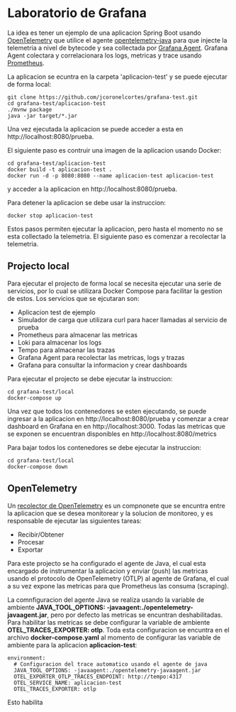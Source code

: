 # Laboratorio de Grafana

La idea es tener un ejemplo de una aplicacion Spring Boot usando [OpenTelemetry](https://opentelemetry.io/) que utilice el agente [opentelemetry-java](https://github.com/open-telemetry/opentelemetry-java-instrumentation) para que injecte la telemetria a nivel de bytecode y sea collectada por [Grafana Agent](https://grafana.com/docs/grafana-cloud/data-configuration/agent/). Grafana Agent colectara y correlacionara los logs, metricas y trace usando [Prometheus](https://prometheus.io/).

La aplicacion se ecuntra en la carpeta 'aplicacion-test' y se puede ejecutar de forma local:

```
git clone https://github.com/jcoronelcortes/grafana-test.git
cd grafana-test/aplicacion-test
./mvnw package
java -jar target/*.jar
```
Una vez ejecutada la aplicacion se puede acceder a esta en http://localhost:8080/prueba.

El siguiente paso es contruir una imagen de la aplicacion usando Docker:

```
cd grafana-test/aplicacion-test
docker build -t aplicacion-test .
docker run -d -p 8080:8080 --name aplicacion-test aplicacion-test
```
y acceder a la aplicacion en http://localhost:8080/prueba.

Para detener la aplicacion se debe usar la instruccion:

```
docker stop aplicacion-test
```
Estos pasos permiten ejecutar la aplicacion, pero hasta el momento no se esta collectado la telemetria. El siguiente paso es comenzar a recolectar la telemetria.

## Projecto local

Para ejecutar el projecto de forma local se necesita ejecutar una serie de servicios, por lo cual se utilizara Docker Compose para facilitar la gestion de estos. Los servicios que se ejcutaran son:

- Aplicacion test de ejemplo
- Simulador de carga que utilizara curl para hacer llamadas al servicio de prueba
- Prometheus para almacenar las metricas
- Loki para almacenar los logs
- Tempo para almacenar las trazas
- Grafana Agent para recolectar las metricas, logs y trazas
- Grafana para consultar la informacion y crear dashboards

Para ejecutar el projecto se debe ejecutar la instruccion:

```
cd grafana-test/local
docker-compose up
```
Una vez que todos los contenedores se esten ejecutando, se puede ingresar a la aplicacion en http://localhost:8080/prueba y comenzar a crear dashboard en Grafana en en http://localhost:3000. Todas las metricas que se exponen se encuentran disponibles en http://localhost:8080/metrics

Para bajar todos los contenedores se debe ejecutar la instruccion:

```
cd grafana-test/local
docker-compose down
```

## OpenTelemetry

Un [recolector de OpenTelemetry](https://opentelemetry.io/docs/collector/) es un compnonete que se encuntra entre la aplicacion que se desea monitorear y la solucion de monitoreo, y es responsable de ejecutar las siguientes tareas:

- Recibir/Obtener
- Procesar
- Exportar

Para este projecto se ha configurado el agente de Java, el cual esta encargado de instrumentar la aplicacion y enviar (push) las metricas usando el protocolo de OpenTelemetry (OTLP) al agente de Grafana, el cual a su vez expone las metricas para que Prometheus las consuma (scraping).

La comnfiguracion del agente Java se realiza usando la variable de ambiente **JAVA_TOOL_OPTIONS: -javaagent:./opentelemetry-javaagent.jar**, pero por defecto las metricas se encuntran deshabilitadas. Para habilitar las metricas se debe configurar la variable de ambiente **OTEL_TRACES_EXPORTER: otlp**. Toda esta configuracion se encuntra en el archivo **docker-compose.yaml** al momento de configurar las variable de ambiente para la aplicacion **aplicacion-test**:

```
environment:
  # Configuracion del trace automatico usando el agente de java
  JAVA_TOOL_OPTIONS: -javaagent:./opentelemetry-javaagent.jar    
  OTEL_EXPORTER_OTLP_TRACES_ENDPOINT: http://tempo:4317
  OTEL_SERVICE_NAME: aplicacion-test
  OTEL_TRACES_EXPORTER: otlp
```

Esto habilita